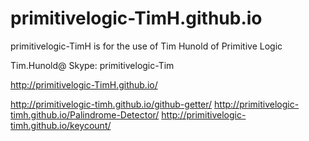 # primitivelogic-TimH.github.io
primitivelogic-TimH is for the use of Tim Hunold of Primitive Logic

Tim.Hunold@
Skype: primitivelogic-Tim

http://primitivelogic-TimH.github.io/

http://primitivelogic-timh.github.io/github-getter/ 
http://primitivelogic-timh.github.io/Palindrome-Detector/ 
http://primitivelogic-timh.github.io/keycount/ 
